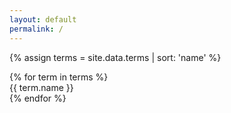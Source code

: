 ```yaml
---
layout: default
permalink: /
---
```


<div class="larg">{% assign terms = site.data.terms | sort: 'name' %}
  <dl>{% for term in terms %}<dt data-url="{{ term.url }}" data-dfn="{{ term.definition }}">{{ term.name }}</dt>{% endfor %}
  </dl>
</div>
<div class="flap">
</div>
